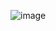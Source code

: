 ![image](https://user-images.githubusercontent.com/108928206/193523618-7d3fe596-ffec-47f7-8759-58a96ffcd169.png)
